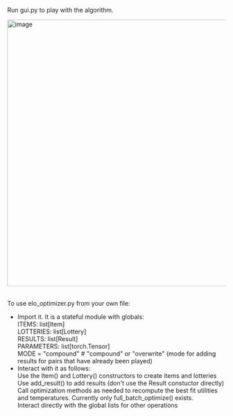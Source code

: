 Run gui.py to play with the algorithm.

<img width="615" alt="image" src="https://github.com/VH-abc/Utility-everything/assets/76539808/10227d68-aa1c-4e70-b6c8-3f7c0b827d2f">
<br><br>

To use elo_optimizer.py from your own file:
- Import it. It is a stateful module with globals:  
      ITEMS: list[Item]  
      LOTTERIES: list[Lottery]  
      RESULTS: list[Result]  
      PARAMETERS: list[torch.Tensor]  
      MODE = "compound" # "compound" or "overwrite" (mode for adding results for pairs that have already been played)  
- Interact with it as follows:  
      Use the Item() and Lottery() constructors to create items and lotteries  
      Use add_result() to add results (don't use the Result constuctor directly)  
      Call optimization methods as needed to recompute the best fit utilities and temperatures. Currently only full_batch_optimize() exists.  
      Interact directly with the global lists for other operations  
